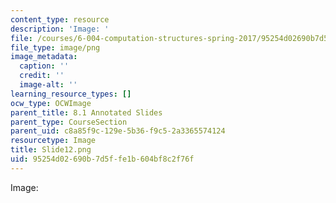```yaml
---
content_type: resource
description: 'Image: '
file: /courses/6-004-computation-structures-spring-2017/95254d02690b7d5ffe1b604bf8c2f76f_Slide12.png
file_type: image/png
image_metadata:
  caption: ''
  credit: ''
  image-alt: ''
learning_resource_types: []
ocw_type: OCWImage
parent_title: 8.1 Annotated Slides
parent_type: CourseSection
parent_uid: c8a85f9c-129e-5b36-f9c5-2a3365574124
resourcetype: Image
title: Slide12.png
uid: 95254d02-690b-7d5f-fe1b-604bf8c2f76f
---
```

Image: 

